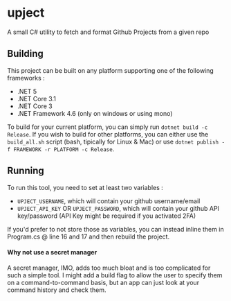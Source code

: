 # upject
A small C# utility to fetch and format Github Projects from a given repo

## Building

This project can be built on any platform supporting one of the following frameworks :
- .NET 5
- .NET Core 3.1
- .NET Core 3
- .NET Framework 4.6 (only on windows or using mono)

To build for your current platform, you can simply run `dotnet build -c Release`. If you wish to build for other platforms, you can either use the `build_all.sh` script (bash, tipically for Linux & Mac) or use `dotnet publish -f FRAMEWORK -r PLATFORM -c Release`.

## Running

To run this tool, you need to set at least two variables :
- `UPJECT_USERNAME`, which will contain your github username/email
- `UPJECT_API_KEY` OR `UPJECT_PASSWORD`, which will contain your github API key/password (API Key might be required if you activated 2FA)

If you'd prefer to not store those as variables, you can instead inline them in Program.cs @ line 16 and 17 and then rebuild the project.

#### Why not use a secret manager

A secret manager, IMO, adds too much bloat and is too complicated for such a simple tool. I might add a build flag to allow the user to specify them on a command-to-command basis, but an app can just look at your command history and check them.
